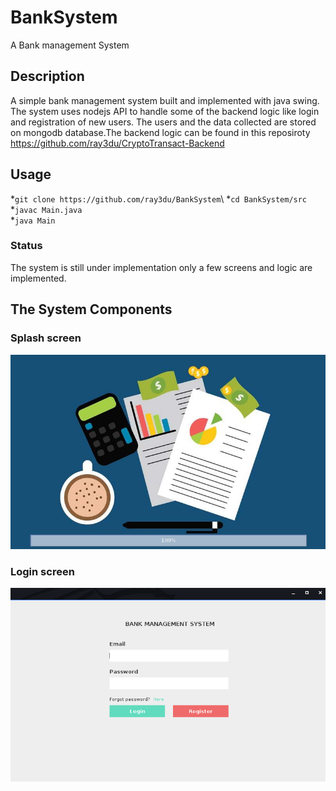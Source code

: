 # BankSystem
A Bank management System
## Description
A simple bank management system built and implemented with java swing. The system uses nodejs API to handle some of the backend logic like login and registration of new users. The users and the data collected are stored on mongodb database.The backend logic can be found in this reposiroty https://github.com/ray3du/CryptoTransact-Backend 
## Usage
*`git clone https://github.com/ray3du/BankSystem`\ 
*`cd BankSystem/src`\
*`javac Main.java`\
*`java Main`
### Status
The system is still under implementation only a few screens and logic are implemented.
## The System Components
### Splash screen
![alt "splash screen"](https://raw.githubusercontent.com/ray3du/BankSystem/main/public/README/splashscreen.png)
### Login screen
![alt "login screen"](https://raw.githubusercontent.com/ray3du/BankSystem/main/public/README/loginscreen.png)
